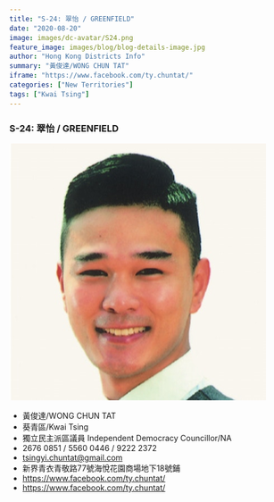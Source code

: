 ```yaml
---
title: "S-24: 翠怡 / GREENFIELD"
date: "2020-08-20"
image: images/dc-avatar/S24.png
feature_image: images/blog/blog-details-image.jpg
author: "Hong Kong Districts Info"
summary: "黃俊達/WONG CHUN TAT"
iframe: "https://www.facebook.com/ty.chuntat/"
categories: ["New Territories"]
tags: ["Kwai Tsing"]
---
```


### S-24: 翠怡 / GREENFIELD  
![](/images/dc-avatar/S24.png)  

 - 黃俊達/WONG CHUN TAT  
 - 葵青區/Kwai Tsing  
 - 獨立民主派區議員 Independent Democracy Councillor/NA  
 - 2676 0851 / 5560 0446 / 9222 2372  
 - tsingyi.chuntat@gmail.com  
 - 新界青衣青敬路77號海悅花園商場地下18號鋪  
 - https://www.facebook.com/ty.chuntat/  
 - https://www.facebook.com/ty.chuntat/
